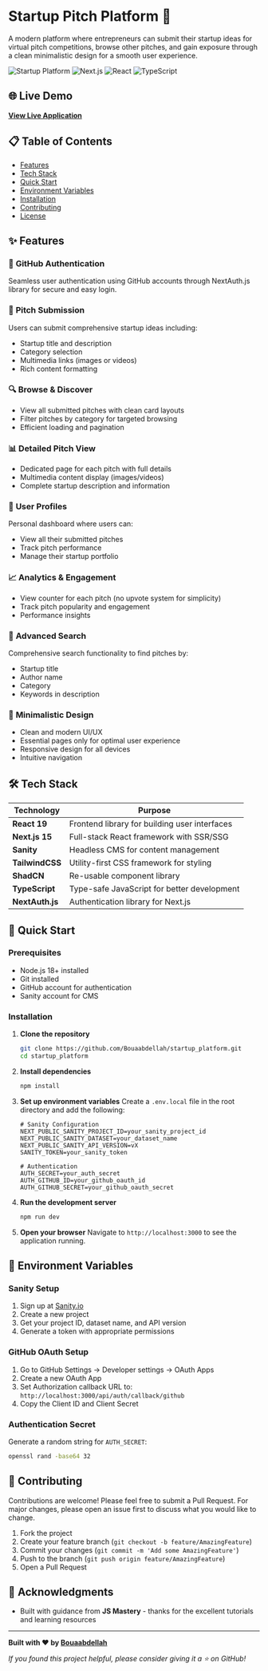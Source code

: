 # Startup Pitch Platform 🚀

A modern platform where entrepreneurs can submit their startup ideas for virtual pitch competitions, browse other pitches, and gain exposure through a clean minimalistic design for a smooth user experience.

![Startup Platform](https://img.shields.io/badge/Platform-Live-brightgreen)
![Next.js](https://img.shields.io/badge/Next.js-15-black)
![React](https://img.shields.io/badge/React-19-blue)
![TypeScript](https://img.shields.io/badge/TypeScript-5-blue)

## 🌐 Live Demo
**[View Live Application](https://startup-platform-t8ap.vercel.app/)**

## 📋 Table of Contents
- [Features](#features)
- [Tech Stack](#tech-stack)
- [Quick Start](#quick-start)
- [Environment Variables](#environment-variables)
- [Installation](#installation)
- [Contributing](#contributing)
- [License](#license)

## ✨ Features

### 🔐 **GitHub Authentication**
Seamless user authentication using GitHub accounts through NextAuth.js library for secure and easy login.

### 📝 **Pitch Submission**
Users can submit comprehensive startup ideas including:
- Startup title and description
- Category selection
- Multimedia links (images or videos)
- Rich content formatting

### 🔍 **Browse & Discover**
- View all submitted pitches with clean card layouts
- Filter pitches by category for targeted browsing
- Efficient loading and pagination

### 📊 **Detailed Pitch View**
- Dedicated page for each pitch with full details
- Multimedia content display (images/videos)
- Complete startup description and information

### 👤 **User Profiles**
Personal dashboard where users can:
- View all their submitted pitches
- Track pitch performance
- Manage their startup portfolio

### 📈 **Analytics & Engagement**
- View counter for each pitch (no upvote system for simplicity)
- Track pitch popularity and engagement
- Performance insights

### 🔎 **Advanced Search**
Comprehensive search functionality to find pitches by:
- Startup title
- Author name
- Category
- Keywords in description

### 🎨 **Minimalistic Design**
- Clean and modern UI/UX
- Essential pages only for optimal user experience
- Responsive design for all devices
- Intuitive navigation

## 🛠 Tech Stack

| Technology | Purpose |
|------------|---------|
| **React 19** | Frontend library for building user interfaces |
| **Next.js 15** | Full-stack React framework with SSR/SSG |
| **Sanity** | Headless CMS for content management |
| **TailwindCSS** | Utility-first CSS framework for styling |
| **ShadCN** | Re-usable component library |
| **TypeScript** | Type-safe JavaScript for better development |
| **NextAuth.js** | Authentication library for Next.js |

## 🚀 Quick Start

### Prerequisites
- Node.js 18+ installed
- Git installed
- GitHub account for authentication
- Sanity account for CMS

### Installation

1. **Clone the repository**
   ```bash
   git clone https://github.com/Bouaabdellah/startup_platform.git
   cd startup_platform
   ```

2. **Install dependencies**
   ```bash
   npm install
   ```

3. **Set up environment variables**
   Create a `.env.local` file in the root directory and add the following:

   ```env
   # Sanity Configuration
   NEXT_PUBLIC_SANITY_PROJECT_ID=your_sanity_project_id
   NEXT_PUBLIC_SANITY_DATASET=your_dataset_name
   NEXT_PUBLIC_SANITY_API_VERSION=vX
   SANITY_TOKEN=your_sanity_token

   # Authentication
   AUTH_SECRET=your_auth_secret
   AUTH_GITHUB_ID=your_github_oauth_id
   AUTH_GITHUB_SECRET=your_github_oauth_secret
   ```

4. **Run the development server**
   ```bash
   npm run dev
   ```

5. **Open your browser**
   Navigate to `http://localhost:3000` to see the application running.

## 🔧 Environment Variables

### Sanity Setup
1. Sign up at [Sanity.io](https://www.sanity.io/)
2. Create a new project
3. Get your project ID, dataset name, and API version
4. Generate a token with appropriate permissions

### GitHub OAuth Setup
1. Go to GitHub Settings → Developer settings → OAuth Apps
2. Create a new OAuth App
3. Set Authorization callback URL to: `http://localhost:3000/api/auth/callback/github`
4. Copy the Client ID and Client Secret

### Authentication Secret
Generate a random string for `AUTH_SECRET`:
```bash
openssl rand -base64 32
```


## 🤝 Contributing

Contributions are welcome! Please feel free to submit a Pull Request. For major changes, please open an issue first to discuss what you would like to change.

1. Fork the project
2. Create your feature branch (`git checkout -b feature/AmazingFeature`)
3. Commit your changes (`git commit -m 'Add some AmazingFeature'`)
4. Push to the branch (`git push origin feature/AmazingFeature`)
5. Open a Pull Request


## 🙏 Acknowledgments

- Built with guidance from **JS Mastery** - thanks for the excellent tutorials and learning resources

---

**Built with ❤️ by [Bouaabdellah](https://github.com/Bouaabdellah)**

*If you found this project helpful, please consider giving it a ⭐ on GitHub!*
